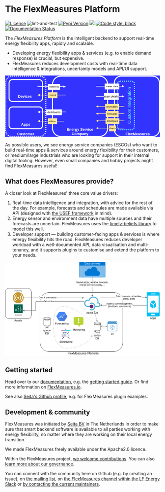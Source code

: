 # The FlexMeasures Platform

[![License](https://img.shields.io/github/license/seitabv/flexmeasures?color=blue)](https://github.com/FlexMeasures/flexmeasures/blob/main/LICENSE)
![lint-and-test](https://github.com/FlexMeasures/flexmeasures/workflows/lint-and-test/badge.svg)
[![Pypi Version](https://img.shields.io/pypi/v/flexmeasures.svg)](https://pypi.python.org/pypi/flexmeasures)
[![](https://img.shields.io/badge/python-3.6+-blue.svg)](https://www.python.org/downloads/)
[![Code style: black](https://img.shields.io/badge/code%20style-black-000000.svg)](https://github.com/psf/black)
[![Documentation Status](https://readthedocs.org/projects/flexmeasures/badge/?version=latest)](https://flexmeasures.readthedocs.io/en/latest/?badge=latest)

The *FlexMeasures Platform* is the intelligent backend to support real-time energy flexibility apps, rapidly and scalable. 

- Developing energy flexibility apps & services (e.g. to enable demand response) is crucial, but expensive.
- FlexMeasures reduces development costs with real-time data intelligence & integrations, uncertainty models and API/UI support.

![Separation of concerns ― FlexMeasures enhancing Energy Service Company services](https://raw.githubusercontent.com/FlexMeasures/screenshots/main/architecture/SeparationOfConcerns.png)

As possible users, we see energy service companies (ESCOs) who want to build real-time apps & services around energy flexibility for their customers, or medium/large industrials who are looking for support in their internal digital tooling. However, even small companies and hobby projects might find FlexMeasures useful! 

## What does FlexMeasures provide?

A closer look at FlexMeasures' three core value drivers:

1. Real-time data intelligence and integration, with advice for the rest of the day. For example, forecasts and schedules are made available via API (designed with [the USEF framework](https://usef.energy) in mind).
2. Energy sensor and environment data have multiple sources and their forecasts are uncertain. FlexMeasures uses the [timely-beliefs library](https://github.com/SeitaBV/timely-beliefs) to model this well.
3. Developer support ― building customer-facing apps & services is where energy flexibility hits the road. FlexMeasures reduces developer workload with a well-documented API, data visualisation and multi-tenancy, and it supports plugins to customise and extend the platform to your needs.


![Integration view of the FlexMeasures platform architecture](https://raw.githubusercontent.com/FlexMeasures/screenshots/main/architecture/FlexMeasures-HighLevel.png)


## Getting started

Head over to our [documentation](https://flexmeasures.readthedocs.io), e.g. the [getting started guide](https://flexmeasures.readthedocs.io/en/latest/getting-started.html). Or find more information on [FlexMeasures.io](https://flexmeasures.io).

See also [Seita's Github profile](https://github.com/SeitaBV), e.g. for FlexMeasures plugin examples.


## Development & community

FlexMeasures was initiated by [Seita BV](https://www.seita.nl) in The Netherlands in order to make sure that smart backend software is available to all parties working with energy flexibility, no matter where they are working on their local energy transition.

We made FlexMeasures freely available under the Apache2.0 licence.

Within the FlexMeasures project, [we welcome contributions](https://github.com/FlexMeasures/tsc/blob/main/CONTRIBUTING.md). You can also [learn more about our governance](https://github.com/Flexmeasures/tsc/blob/main/GOVERNANCE.md).

You can connect with the community here on Github (e.g. by creating an issue), on [the mailing list](https://lists.lfenergy.org/g/flexmeasures), on [the FlexMeasures channel within the LF Energy Slack](https://slack.lfenergy.org/) or [by contacting the current maintainers](https://www.seita.nl/contact).